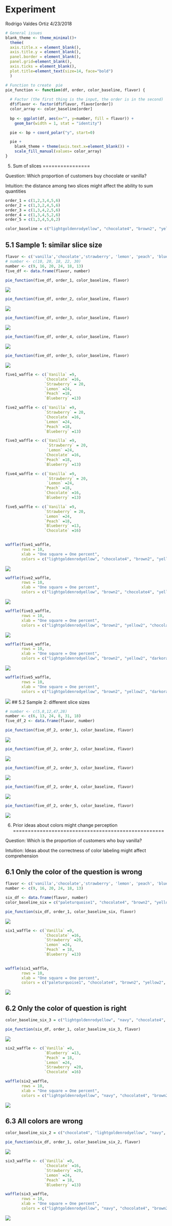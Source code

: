 Experiment
================
Rodrigo Valdes Ortiz
4/23/2018

``` r
# General issues
blank_theme <- theme_minimal()+
  theme(
  axis.title.x = element_blank(),
  axis.title.y = element_blank(),
  panel.border = element_blank(),
  panel.grid=element_blank(),
  axis.ticks = element_blank(),
  plot.title=element_text(size=14, face="bold")
  )
```

``` r
# Function to create  pie
pie_function <- function(df, order, color_baseline, flavor) {
  
  # Factor (the first thing is the input, the order is in the second)
  df$flavor <- factor(df$flavor, flavor[order])
  color_array <- color_baseline[order]
  
  bp <- ggplot(df, aes(x="", y=number, fill = flavor)) + 
    geom_bar(width = 1, stat = "identity")

  pie <- bp + coord_polar("y", start=0)

  pie +  
    blank_theme + theme(axis.text.x=element_blank()) + 
    scale_fill_manual(values= color_array)
}
```

5. Sum of slices
================

Question: Which proportion of customers buy chocolate or vanilla?

Intuition: the distance among two slices might affect the ability to sum quantities

``` r
order_1 = c(1,2,3,4,5,6)
order_2 = c(1,3,2,4,5,6)
order_3 = c(1,3,4,2,5,6)
order_4 = c(1,3,4,5,2,6)
order_5 = c(1,3,4,5,6,2)

color_baseline = c("lightgoldenrodyellow", "chocolate4", "brown2", "yellow2", "darkorange2", "navy")
```

5.1 Sample 1: similar slice size
--------------------------------

``` r
flavor <- c('vanilla','chocolate','strawberry', 'lemon', 'peach', 'blueberry')
# number <- c(10, 20, 18, 22, 30)
number <- c(9, 16, 20, 24, 18, 13)
five_df <- data.frame(flavor, number)

pie_function(five_df, order_1, color_baseline, flavor)
```

![](Five_Six_files/figure-markdown_github/unnamed-chunk-4-1.png)

``` r
pie_function(five_df, order_2, color_baseline, flavor)
```

![](Five_Six_files/figure-markdown_github/unnamed-chunk-4-2.png)

``` r
pie_function(five_df, order_3, color_baseline, flavor)
```

![](Five_Six_files/figure-markdown_github/unnamed-chunk-4-3.png)

``` r
pie_function(five_df, order_4, color_baseline, flavor)
```

![](Five_Six_files/figure-markdown_github/unnamed-chunk-4-4.png)

``` r
pie_function(five_df, order_5, color_baseline, flavor)
```

![](Five_Six_files/figure-markdown_github/unnamed-chunk-4-5.png)

``` r
five1_waffle <- c(`Vanilla` =9,
                 `Chocolate` =16,
                 `Strawberry` = 20,
                 `Lemon` =24,
                 `Peach` =18,
                 `Blueberry` =13)

five2_waffle <- c(`Vanilla` =9,
                 `Strawberry` = 20,
                 `Chocolate` =16,
                 `Lemon` =24,
                 `Peach` =18,
                 `Blueberry` =13)

five3_waffle <- c(`Vanilla` =9,
                  `Strawberry` = 20,
                  `Lemon` =24,
                 `Chocolate` =16,
                 `Peach` =18,
                 `Blueberry` =13)

five4_waffle <- c(`Vanilla` =9,
                  `Strawberry` = 20,
                  `Lemon` =24,
                 `Peach` =18,
                 `Chocolate` =16,
                 `Blueberry` =13)

five5_waffle <- c(`Vanilla` =9,
                 `Strawberry` = 20,
                 `Lemon` =24,
                 `Peach` =18,
                 `Blueberry` =13,
                 `Chocolate` =16)
                 

waffle(five1_waffle,
       rows = 10,
       xlab = "One square = One percent",
       colors = c("lightgoldenrodyellow", "chocolate4", "brown2", "yellow2", "darkorange2", "navy"))
```

![](Five_Six_files/figure-markdown_github/unnamed-chunk-4-6.png)

``` r
waffle(five2_waffle,
       rows = 10,
       xlab = "One square = One percent",
       colors = c("lightgoldenrodyellow", "brown2", "chocolate4", "yellow2", "darkorange2", "navy"))
```

![](Five_Six_files/figure-markdown_github/unnamed-chunk-4-7.png)

``` r
waffle(five3_waffle,
       rows = 10,
       xlab = "One square = One percent",
       colors = c("lightgoldenrodyellow", "brown2", "yellow2", "chocolate4", "darkorange2", "navy"))
```

![](Five_Six_files/figure-markdown_github/unnamed-chunk-4-8.png)

``` r
waffle(five4_waffle,
       rows = 10,
       xlab = "One square = One percent",
       colors = c("lightgoldenrodyellow", "brown2", "yellow2", "darkorange2", "chocolate4", "navy"))
```

![](Five_Six_files/figure-markdown_github/unnamed-chunk-4-9.png)

``` r
waffle(five5_waffle,
       rows = 10,
       xlab = "One square = One percent",
       colors = c("lightgoldenrodyellow", "brown2", "yellow2", "darkorange2", "navy", "chocolate4"))
```

![](Five_Six_files/figure-markdown_github/unnamed-chunk-4-10.png) \#\# 5.2 Sample 2: different slice sizes

``` r
# number <- c(5,8,12,47,28)
number <- c(6, 13, 24, 8, 31, 18)
five_df_2 <- data.frame(flavor, number)

pie_function(five_df_2, order_1, color_baseline, flavor)
```

![](Five_Six_files/figure-markdown_github/unnamed-chunk-5-1.png)

``` r
pie_function(five_df_2, order_2, color_baseline, flavor)
```

![](Five_Six_files/figure-markdown_github/unnamed-chunk-5-2.png)

``` r
pie_function(five_df_2, order_3, color_baseline, flavor)
```

![](Five_Six_files/figure-markdown_github/unnamed-chunk-5-3.png)

``` r
pie_function(five_df_2, order_4, color_baseline, flavor)
```

![](Five_Six_files/figure-markdown_github/unnamed-chunk-5-4.png)

``` r
pie_function(five_df_2, order_5, color_baseline, flavor)
```

![](Five_Six_files/figure-markdown_github/unnamed-chunk-5-5.png)

6. Prior ideas about colors might change perception
===================================================

Question: Which is the proportion of customers who buy vanilla?

Intuition: Ideas about the correctness of color labeling might affect comprehension

6.1 Only the color of the question is wrong
-------------------------------------------

``` r
flavor <- c('vanilla','chocolate','strawberry', 'lemon', 'peach', 'blueberry')
number <- c(9, 16, 20, 24, 18, 13)

six_df <- data.frame(flavor, number)
color_baseline_six = c("paleturquoise1", "chocolate4", "brown2", "yellow2", "darkorange2", "navy")

pie_function(six_df, order_1, color_baseline_six, flavor)
```

![](Five_Six_files/figure-markdown_github/unnamed-chunk-6-1.png)

``` r
six1_waffle <- c(`Vanilla` =9,
                 `Chocolate` =16,
                 `Strawberry` =20,
                 `Lemon` =24,
                 `Peach` = 18,
                 `Blueberry` =13)
                 

waffle(six1_waffle,
       rows = 10,
       xlab = "One square = One percent",
       colors = c("paleturquoise1", "chocolate4", "brown2", "yellow2", "darkorange2", "navy"))
```

![](Five_Six_files/figure-markdown_github/unnamed-chunk-6-2.png)

6.2 Only the color of question is right
---------------------------------------

``` r
color_baseline_six_3 = c("lightgoldenrodyellow", "navy", "chocolate4", "brown2", "yellow2", "darkorange2")

pie_function(six_df, order_1, color_baseline_six_3, flavor)
```

![](Five_Six_files/figure-markdown_github/unnamed-chunk-7-1.png)

``` r
six2_waffle <- c(`Vanilla` =9,
                 `Blueberry` =13,
                 `Peach` = 18,
                 `Lemon` =24,
                 `Strawberry` =20,
                 `Chocolate` =16)

waffle(six2_waffle,
       rows = 10,
       xlab = "One square = One percent",
       colors = c("lightgoldenrodyellow", "navy", "chocolate4", "brown2", "yellow2", "darkorange2"))
```

![](Five_Six_files/figure-markdown_github/unnamed-chunk-7-2.png)

6.3 All colors are wrong
------------------------

``` r
color_baseline_six_2 = c("chocolate4", "lightgoldenrodyellow", "navy", "brown2", "yellow2", "darkorange2")

pie_function(six_df, order_1, color_baseline_six_2, flavor)
```

![](Five_Six_files/figure-markdown_github/unnamed-chunk-8-1.png)

``` r
six3_waffle <- c(`Vanilla` =9,
                 `Chocolate` =16,
                 `Strawberry` =20,
                 `Lemon` =24,
                 `Peach` = 18,
                 `Blueberry` =13)

waffle(six3_waffle,
       rows = 10,
       xlab = "One square = One percent",
       colors = c("lightgoldenrodyellow", "navy", "chocolate4", "brown2", "yellow2", "darkorange2"))
```

![](Five_Six_files/figure-markdown_github/unnamed-chunk-8-2.png)
